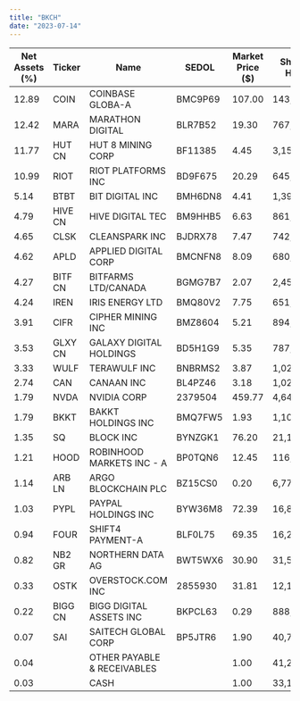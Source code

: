 ```yaml
---
title: "BKCH"
date: "2023-07-14"
---
```


| Net Assets (%) | Ticker  | Name                        | SEDOL   | Market Price ($) | Shares Held | Market Value ($) |
| -------------- | ------- | --------------------------- | ------- | ---------------- | ----------- | ---------------- |
| 12.89          | COIN    | COINBASE GLOBA-A            | BMC9P69 | 107.00           | 143,638     | 15,369,266.00    |
| 12.42          | MARA    | MARATHON DIGITAL            | BLR7B52 | 19.30            | 767,243     | 14,807,789.90    |
| 11.77          | HUT CN  | HUT 8 MINING CORP           | BF11385 | 4.45             | 3,152,231   | 14,038,762.33    |
| 10.99          | RIOT    | RIOT PLATFORMS INC          | BD9F675 | 20.29            | 645,892     | 13,105,148.68    |
| 5.14           | BTBT    | BIT DIGITAL INC             | BMH6DN8 | 4.41             | 1,390,654   | 6,132,784.14     |
| 4.79           | HIVE CN | HIVE DIGITAL TEC            | BM9HHB5 | 6.63             | 861,659     | 5,710,223.98     |
| 4.65           | CLSK    | CLEANSPARK INC              | BJDRX78 | 7.47             | 742,179     | 5,544,077.13     |
| 4.62           | APLD    | APPLIED DIGITAL CORP        | BMCNFN8 | 8.09             | 680,642     | 5,506,393.78     |
| 4.27           | BITF CN | BITFARMS LTD/CANADA         | BGMG7B7 | 2.07             | 2,453,844   | 5,089,953.24     |
| 4.24           | IREN    | IRIS ENERGY LTD             | BMQ80V2 | 7.75             | 651,675     | 5,050,481.25     |
| 3.91           | CIFR    | CIPHER MINING INC           | BMZ8604 | 5.21             | 894,515     | 4,660,423.15     |
| 3.53           | GLXY CN | GALAXY DIGITAL HOLDINGS     | BD5H1G9 | 5.35             | 787,060     | 4,207,496.84     |
| 3.33           | WULF    | TERAWULF INC                | BNBRMS2 | 3.87             | 1,025,401   | 3,968,301.87     |
| 2.74           | CAN     | CANAAN INC                  | BL4PZ46 | 3.18             | 1,026,556   | 3,264,448.08     |
| 1.79           | NVDA    | NVIDIA CORP                 | 2379504 | 459.77           | 4,644       | 2,135,171.88     |
| 1.79           | BKKT    | BAKKT HOLDINGS INC          | BMQ7FW5 | 1.93             | 1,103,510   | 2,129,774.30     |
| 1.35           | SQ      | BLOCK INC                   | BYNZGK1 | 76.20            | 21,119      | 1,609,267.80     |
| 1.21           | HOOD    | ROBINHOOD MARKETS INC - A   | BP0TQN6 | 12.45            | 116,277     | 1,447,648.65     |
| 1.14           | ARB LN  | ARGO BLOCKCHAIN PLC         | BZ15CS0 | 0.20             | 6,775,441   | 1,359,245.89     |
| 1.03           | PYPL    | PAYPAL HOLDINGS INC         | BYW36M8 | 72.39            | 16,885      | 1,222,305.15     |
| 0.94           | FOUR    | SHIFT4 PAYMENT-A            | BLF0L75 | 69.35            | 16,204      | 1,123,747.40     |
| 0.82           | NB2 GR  | NORTHERN DATA AG            | BWT5WX6 | 30.90            | 31,525      | 974,017.69       |
| 0.33           | OSTK    | OVERSTOCK.COM INC           | 2855930 | 31.81            | 12,187      | 387,668.47       |
| 0.22           | BIGG CN | BIGG DIGITAL ASSETS INC     | BKPCL63 | 0.29             | 888,221     | 260,783.26       |
| 0.07           | SAI     | SAITECH GLOBAL CORP         | BP5JTR6 | 1.90             | 40,715      | 77,358.50        |
| 0.04           |         | OTHER PAYABLE & RECEIVABLES |         | 1.00             | 41,200      | 41,200.36        |
| 0.03           |         | CASH                        |         | 1.00             | 33,103      | 33,103.30        |
